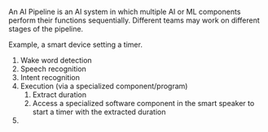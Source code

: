 An AI Pipeline is an AI system in which multiple AI or ML components perform their functions sequentially. Different teams may work on different stages of the pipeline. 

Example, a smart device setting a timer. 
1. Wake word detection
2. Speech recognition
3. Intent recognition
4. Execution (via a specialized component/program)
	1. Extract duration
	2. Access a specialized software component in the smart speaker to start a timer with the extracted duration
5. 

